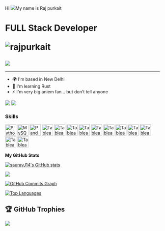 Hi ![](https://user-images.githubusercontent.com/18350557/176309783-0785949b-9127-417c-8b55-ab5a4333674e.gif)My name is Raj purkait 

FULL Stack Developer <p align="left"> <img src="https://komarev.com/ghpvc/?username=rajpurkait9&label=Profile%20views&color=0e75b6&style=flat" alt="rajpurkait" /> </p>
<img
src="https://rajpurkait.netlify.app/myImg.gif"
/>
===
-------------------------

* 🌍  I'm based in New Delhi
* 🧠  I'm learning Rust
* ⚡  I'm very big aniem fan... but don't tell anyone

<a href="https://www.linkedin.com/in/rajpurkait9" target="_blank"><img src="https://img.shields.io/badge/LinkedIn-0077B5?style=for-the-badge&logo=linkedin&logoColor=white" target="_blank"></a>
<a href="https://github.com/rajpurkait9" target="_blank"><img src="https://img.shields.io/badge/GitHub-100000?style=for-the-badge&logo=github&logoColor=white" target="_blank"></a>



### Skills


<p align="left">
<a href="https://www.python.org/" target="_blank" rel="noreferrer"><img src="https://raw.githubusercontent.com/danielcranney/readme-generator/main/public/icons/skills/javascript-colored.svg" width="36" height="36" alt="Python" /></a>
<a href="https://www.mysql.com/" target="_blank" rel="noreferrer"><img src="https://raw.githubusercontent.com/danielcranney/readme-generator/main/public/icons/skills/mongodb-colored.svg" width="36" height="36" alt="MySQL" /></a>
<a href="https://pandas.pydata.org/" target="_blank" rel="noreferrer"><img src="https://raw.githubusercontent.com/danielcranney/readme-generator/main/public/icons/skills/react-colored.svg" width="36" height="36" alt="Pandas" /></a>
<a href="https://www.tableau.com/" target="_blank" rel="noreferrer"><img src="https://raw.githubusercontent.com/danielcranney/readme-generator/main/public/icons/skills/nodejs-colored.svg" width="36" height="36" alt="Tableau" /></a>
<a href="https://www.tableau.com/" target="_blank" rel="noreferrer"><img src="https://raw.githubusercontent.com/danielcranney/readme-generator/main/public/icons/skills/typescript-colored.svg" width="36" height="36" alt="Tableau" /></a>
<a href="https://www.tableau.com/" target="_blank" rel="noreferrer"><img src="https://raw.githubusercontent.com/danielcranney/readme-generator/main/public/icons/skills/express.svg" width="36" height="36" alt="Tableau" /></a>
<a href="https://www.tableau.com/" target="_blank" rel="noreferrer"><img src="https://raw.githubusercontent.com/danielcranney/readme-generator/main/public/icons/skills/redux-colored.svg" width="36" height="36" alt="Tableau" /></a>
<a href="https://www.tableau.com/" target="_blank" rel="noreferrer"><img src="https://raw.githubusercontent.com/danielcranney/readme-generator/main/public/icons/skills/dart-colored.svg" width="36" height="36" alt="Tableau" /></a>
<a href="https://www.tableau.com/" target="_blank" rel="noreferrer"><img src="https://raw.githubusercontent.com/danielcranney/readme-generator/main/public/icons/skills/flutter-colored.svg" width="36" height="36" alt="Tableau" /></a>
<a href="https://www.tableau.com/" target="_blank" rel="noreferrer"><img src="https://raw.githubusercontent.com/danielcranney/readme-generator/main/public/icons/skills/git-colored.svg" width="36" height="36" alt="Tableau" /></a>
<a href="https://www.tableau.com/" target="_blank" rel="noreferrer"><img src="https://raw.githubusercontent.com/danielcranney/readme-generator/main/public/icons/skills/rust.svg" width="36" height="36" alt="Tableau" /></a>
<a href="https://www.tableau.com/" target="_blank" rel="noreferrer"><img src="https://raw.githubusercontent.com/danielcranney/readme-generator/main/public/icons/skills/aws.svg" width="36" height="36" alt="Tableau" /></a>
<a href="https://www.tableau.com/" target="_blank" rel="noreferrer"><img src="https://raw.githubusercontent.com/danielcranney/readme-generator/main/public/icons/skills/linux.svg" width="36" height="36" alt="Tableau" /></a>
<a href="https://www.tableau.com/" target="_blank" rel="noreferrer"><img src="https://raw.githubusercontent.com/danielcranney/readme-generator/main/public/icons/skills/go.svg" width="36" height="36" alt="Tableau" /></a>
</p>

<p></p>


<b>My GitHub Stats</b>

<a href="http://www.github.com/rajpurkait9"><img src="https://github-readme-stats.vercel.app/api?username=rajpurkait9&show_icons=true&hide=&count_private=true&title_color=ffffff&text_color=64748b&icon_color=000000&bg_color=27272a&hide_border=true&show_icons=true" alt="sauravJ14's GitHub stats" /></a>

<a href="http://www.github.com/rajpurkait9"><img src="https://github-readme-streak-stats.herokuapp.com/?user=rajpurkait9&stroke=64748b&background=27272a&ring=ffffff&fire=ffffff&currStreakNum=64748b&currStreakLabel=ffffff&sideNums=64748b&sideLabels=64748b&dates=64748b&hide_border=true" /></a>

<a href="http://www.github.com/rajpurkait9"><img src="https://activity-graph.herokuapp.com/graph?username=rajpurkait9&bg_color=27272a&color=64748b&line=000000&point=64748b&area_color=27272a&area=true&hide_border=true&custom_title=GitHub%20Commits%20Graph" alt="GitHub Commits Graph" /></a>

<a href="https://github.com/rajpurkait9" align="left"><img src="https://github-readme-stats.vercel.app/api/top-langs/?username=rajpurkait9&langs_count=10&title_color=ffffff&text_color=64748b&icon_color=000000&bg_color=27272a&hide_border=true&locale=en&custom_title=Top%20%Languages" alt="Top Languages" /></a>

## 🏆 GitHub Trophies
![](https://github-profile-trophy.vercel.app/?username=rajpurkait9&theme=radical&no-frame=false&no-bg=true&margin-w=4)


